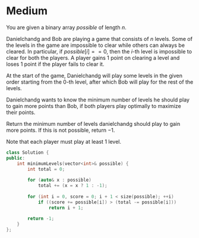 # Medium

You are given a binary array $possible$ of length $n$.

Danielchandg and Bob are playing a game that consists of $n$ levels. Some of the levels in the game are impossible to clear while others can always be cleared. In particular, if $possible[i] == 0$, then the $i$-th level is impossible to clear for both the players. A player gains $1$ point on clearing a level and loses $1$ point if the player fails to clear it.

At the start of the game, Danielchandg will play some levels in the given order starting from the $0$-th level, after which Bob will play for the rest of the levels.

Danielchandg wants to know the minimum number of levels he should play to gain more points than Bob, if both players play optimally to maximize their points.

Return the minimum number of levels danielchandg should play to gain more points. If this is not possible, return $-1$.

Note that each player must play at least $1$ level.

```cpp
class Solution {
public:
    int minimumLevels(vector<int>& possible) {
        int total = 0;
        
        for (auto& x : possible)
            total += (x = x ? 1 : -1);
        
        for (int i = 0, score = 0; i + 1 < size(possible); ++i)
            if ((score += possible[i]) > (total -= possible[i]))
                return i + 1;
        
        return -1;
    }
};
```
